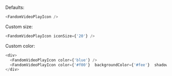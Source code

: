 Defaults:
```js
<FandomVideoPlayIcon />
```

Custom size:
```js
<FandomVideoPlayIcon iconSize={'20'} />
```

Custom color:
```js
<div>
  <FandomVideoPlayIcon color={'blue'} />
  <FandomVideoPlayIcon color={'#f00'}  backgroundColor={'#fee'}  shadowColor={'#300'} />
</div>
```
